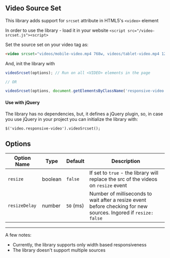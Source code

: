 ## Video Source Set

This library adds support for `srcset` attribute in HTML5's `<video>` element

In order to use the library - load it in your website
`<script src="/video-srcset.js"><script>`

Set the source set on your video tag as:
```html
<video srcset="videos/mobile-video.mp4 768w, videos/tablet-video.mp4 1200w, videos/desktop-video.mp4 1920w"></video>
```

And, init the library with
 
```js
videoSrcset(options); // Run on all <VIDEO> elements in the page

// OR 

videoSrcset(options, document.getElementsByClassName('responsive-video')); // Run only on <VIDEO> tags with class responsive-video
```
 

#### Use with jQuery

The library has no dependencies, but, it defines a jQuery plugin, so, in case you use jQuery in your project you can initialize the library with:

```
$('video.responsive-video').videoSrcset();
```

## Options

| Option Name | Type | Default | Description |
| --- | --- | --- | --- |
| `resize` | boolean | `false` | If set to `true` - the library will replace the src of the videos on `resize` event |
| `resizeDelay` | number | `50` (ms) | Number of milliseconds to wait after a resize event before checking for new sources. Ingored if `resize: false` | 

---

A few notes:
* Currently, the library supports only width based responsiveness
* The library doesn't support multiple sources

